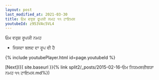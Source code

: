 ```yaml
---
layout: post
last_modified_at: 2021-03-30
title: ਓਮ ਵਰੁਸ਼ ਰੂਪਯੀ ਨਮਹ ੧੧ ਟਾਇਮਸ
youtubeId: z953VAc5VL4
---
```

 
 
 ਓਮ ਵਰੁਸ਼ ਰੂਪਯੀ ਨਮਹ  
 
 -  ਜਿਸਦਾ ਬਲਦ ਦਾ ਰੂਪ ਵੀ ਹੈ 
 
  
 
  
 
 
 
 
 
 


{% include youtubePlayer.html id=page.youtubeId %}
 
[Next]({{ site.baseurl }}{% link  split2/_posts/2015-02-16-ਓਮ ਨਿਯਮਸਰੀਥਯਾ ਨਮਹ ੧੧ ਟਾਇਮਸ.md%})
 
